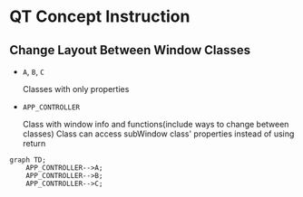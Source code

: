 # QT Concept Instruction

## Change Layout Between Window Classes

- `A`, `B`, `C`

  Classes with only properties

- `APP_CONTROLLER`

  Class with window info and functions(include ways to change between classes)
  Class can access subWindow class' properties instead of using return

```mermaid
graph TD;
    APP_CONTROLLER-->A;
    APP_CONTROLLER-->B;
    APP_CONTROLLER-->C;
```
